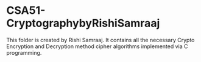 # CSA51-CryptographybyRishiSamraaj
This folder is created by Rishi Samraaj. It contains all the necessary Crypto Encryption and Decryption method cipher algorithms implemented via C programming.
